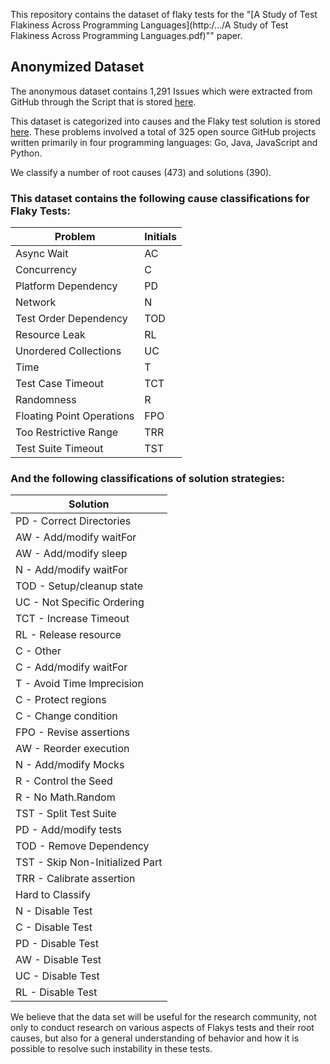 This repository contains the dataset of flaky tests for the "[A Study of Test Flakiness Across Programming Languages](http:/.../A Study of Test Flakiness Across Programming Languages.pdf)"" paper.

## Anonymized Dataset

The anonymous dataset contains 1,291 Issues which were extracted from GitHub through the Script that is stored [here](https://github.com/Test-Flaky/Flakiness/blob/main/src/Script-flakiness.py).

This dataset is categorized into causes and the Flaky test solution is stored [here](https://github.com/Test-Flaky/Flakiness/blob/main/data/IssuesGH_Flaky.xlsx).
These problems involved a total of 325 open source GitHub projects written primarily in four programming languages: Go, Java, JavaScript and Python.

We classify a number of root causes (473) and solutions (390).

### This dataset contains the following cause classifications for Flaky Tests:

| Problem | Initials|
| --- | --- |
| Async Wait | AC |
| Concurrency | C |
| Platform Dependency | PD |
| Network | N |
| Test Order Dependency | TOD |
| Resource Leak | RL |
| Unordered Collections | UC |
| Time | T |
| Test Case Timeout | TCT |
| Randomness | R |
| Floating Point Operations | FPO |
| Too Restrictive Range | TRR |
| Test Suite Timeout | TST |


### And the following classifications of solution strategies:

| Solution |
| --- |
| PD - Correct Directories |
| AW - Add/modify waitFor |
| AW - Add/modify sleep |
| N - Add/modify waitFor |
| TOD - Setup/cleanup state |
| UC - Not Specific Ordering |
| TCT - Increase Timeout |
| RL - Release resource |
| C - Other |
| C - Add/modify waitFor |
| T - Avoid Time Imprecision |
| C - Protect regions |
| C - Change condition |
| FPO - Revise assertions |
| AW - Reorder execution |
| N - Add/modify Mocks |
| R - Control the Seed |
| R - No Math.Random |
| TST - Split Test Suite |
| PD - Add/modify tests |
| TOD - Remove Dependency |
| TST - Skip Non-Initialized Part |
| TRR - Calibrate assertion |
| Hard to Classify |
| N - Disable Test |
| C - Disable Test |
| PD - Disable Test |
| AW - Disable Test |
| UC - Disable Test |
| RL - Disable Test |


We believe that the data set will be useful for the research community, not only to conduct research on various aspects of Flakys tests and their root causes, but also for a general understanding of behavior and how it is possible to resolve such instability in these tests.
